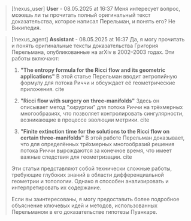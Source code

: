 >[!nexus_user] **User** - 08.05.2025 at 16:37
> Меня интересует вопрос, можешь ли ты прочитать полный оригинальный текст доказательства, которое написал Перельман, и понять его? Не Википедия.
<!-- UID: bbb21a68-0ece-4c49-a5ff-5ef13b430464 -->




>[!nexus_agent] **Assistant** - 08.05.2025 at 16:37
> Да, я могу прочитать и понять оригинальные тексты доказательства Григория Перельмана, опубликованные на arXiv в 2002–2003 годах. Эти работы включают:
> 
> 1. **"The entropy formula for the Ricci flow and its geometric applications"** 
>  В этой статье Перельман вводит энтропийную формулу для потока Риччи и обсуждает её геометрические приложения. cite
> 
> 2. **"Ricci flow with surgery on three-manifolds"** 
>  Здесь он описывает метод "хирургии" для потока Риччи на трёхмерных многообразиях, что позволяет контролировать сингулярности, возникающие в процессе эволюции метрики. cite
> 
> 3. **"Finite extinction time for the solutions to the Ricci flow on certain three-manifolds"** 
>  В этой работе Перельман доказывает, что для определённых трёхмерных многообразий решения потока Риччи вырождаются за конечное время, что имеет важные следствия для геометризации. cite
> 
> Эти статьи представляют собой технически сложные работы, требующие глубоких знаний в области дифференциальной геометрии и топологии. Однако я способен анализировать и интерпретировать их содержание.
> 
> Если вы заинтересованы, я могу предоставить более подробное объяснение ключевых идей и методов, использованных Перельманом в его доказательстве гипотезы Пуанкаре.
<!-- UID: f235b71b-7fb2-464a-8b2c-8e800c2047c2 -->